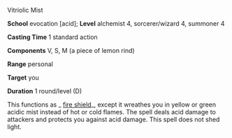 Vitriolic Mist

**School** evocation [acid]; **Level** alchemist 4, sorcerer/wizard 4, summoner 4

**Casting Time** 1 standard action

**Components** V, S, M (a piece of lemon rind)

**Range** personal

**Target** you

**Duration** 1 round/level (D)

This functions as _ [fire shield](spells/fireShield#_fire-shield)_, except it wreathes you in yellow or green acidic mist instead of hot or cold flames. The spell deals acid damage to attackers and protects you against acid damage. This spell does not shed light.

